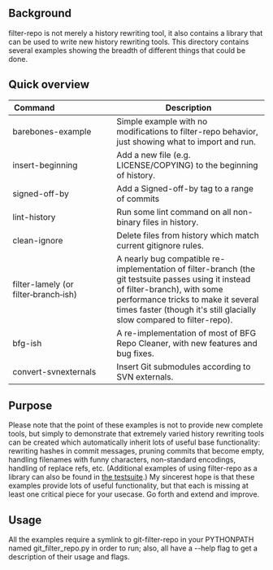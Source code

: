 ## Background

filter-repo is not merely a history rewriting tool, it also contains a
library that can be used to write new history rewriting tools. This
directory contains several examples showing the breadth of different things
that could be done.

## Quick overview

| Command&nbsp;&nbsp;&nbsp;&nbsp;&nbsp;&nbsp;&nbsp;&nbsp;&nbsp;&nbsp;&nbsp;&nbsp;&nbsp;&nbsp;&nbsp;&nbsp;&nbsp;&nbsp;&nbsp;&nbsp;&nbsp;&nbsp;&nbsp;&nbsp; | Description                                                                                                                                                                                                                                       |
| ------------------------------------------------------------------------------------------------------------------------------------------------------- | ------------------------------------------------------------------------------------------------------------------------------------------------------------------------------------------------------------------------------------------------- |
| barebones-example                                                                                                                                       | Simple example with no modifications to filter-repo behavior, just showing what to import and run.                                                                                                                                                |
| insert-beginning                                                                                                                                        | Add a new file (e.g. LICENSE/COPYING) to the beginning of history.                                                                                                                                                                                |
| signed-off-by                                                                                                                                           | Add a Signed-off-by tag to a range of commits                                                                                                                                                                                                     |
| lint-history                                                                                                                                            | Run some lint command on all non-binary files in history.                                                                                                                                                                                         |
| clean-ignore                                                                                                                                            | Delete files from history which match current gitignore rules.                                                                                                                                                                                    |
| filter-lamely (or filter&#8209;branch&#8209;ish)                                                                                                        | A nearly bug compatible re-implementation of filter-branch (the git testsuite passes using it instead of filter-branch), with some performance tricks to make it several times faster (though it's still glacially slow compared to filter-repo). |
| bfg-ish                                                                                                                                                 | A re-implementation of most of BFG Repo Cleaner, with new features and bug fixes.                                                                                                                                                                 |
| convert-svnexternals                                                                                                                                    | Insert Git submodules according to SVN externals.                                                                                                                                                                                                 |

## Purpose

Please note that the point of these examples is not to provide new complete
tools, but simply to demonstrate that extremely varied history rewriting
tools can be created which automatically inherit lots of useful base
functionality: rewriting hashes in commit messages, pruning commits that
become empty, handling filenames with funny characters, non-standard
encodings, handling of replace refs, etc. (Additional examples of using
filter-repo as a library can also be found in [the
testsuite](../../t/t9391/).) My sincerest hope is that these examples
provide lots of useful functionality, but that each is missing at least one
critical piece for your usecase. Go forth and extend and improve.

## Usage

All the examples require a symlink to git-filter-repo in your PYTHONPATH
named git_filter_repo.py in order to run; also, all have a --help flag to
get a description of their usage and flags.
